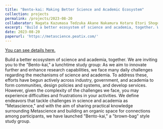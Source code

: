 ```yaml
---
title: "Bento-kai: Making Better Science and Academic Ecosystem"
collection: projects
permalink: /projects/2023-08-20
collaborator: Nagata Kazumasa Tedzuka Akane Nakamura Kotaro Etori Shogo
excerpt: "Build a better ecosystem of science and academia, together. We are inviting you to the &quot;Bento-kai,&quot; a lunchtime study group: As we aim to innovate further and enhance research capabilities, we face many daily challenges regarding the mechanisms of science and academia. To address...<br/><img src='/images/medium_bento-kai.jpg'>"
date: 2023-08-20
paperurl: 'https://metascience.peatix.com/'
---
```


<a href='https://metascience.peatix.com/'>You can see details here.</a>

Build a better ecosystem of science and academia, together. We are inviting you to the &quot;Bento-kai,&quot; a lunchtime study group: As we aim to innovate further and enhance research capabilities, we face many daily challenges regarding the mechanisms of science and academia. To address these, efforts have begun actively across industry, government, and academia to form communities, design policies and systems, and develop services.   However, given the complexity of the challenges we face, you may experience difficulties and frustrations in your activities. We define endeavors that tackle challenges in science and academia as &quot;Metascience,&quot; and with the aim of sharing practical knowledge surrounding Metascience and building an organic space for connections among participants, we have launched &quot;Bento-kai,&quot; a &quot;brown-bag&quot; style study group.
